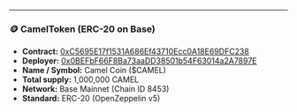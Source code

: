 ---

### 🪙 CamelToken (ERC-20 on Base)

- **Contract:** [0xC5695E17f1531A686Ef43710Ecc0A18E69DFC238](https://basescan.org/address/0xC5695E17f1531A686Ef43710Ecc0A18E69DFC238)
- **Deployer:** [0x0BEFbF66F8Ba73aaDD38501b54F63014a2A7897E](https://basescan.org/address/0x0BEFbF66F8Ba73aaDD38501b54F63014a2A7897E)
- **Name / Symbol:** Camel Coin ($CAMEL)
- **Total supply:** 1,000,000 CAMEL
- **Network:** Base Mainnet (Chain ID 8453)
- **Standard:** ERC-20 (OpenZeppelin v5)
